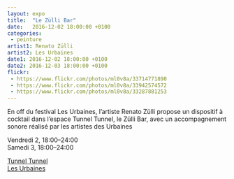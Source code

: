 ```yaml
---
layout: expo
title:  "Le Zülli Bar"
date:   2016-12-02 18:00:00 +0100
categories:
 - peinture
artist1: Renato Zülli
artist2: Les Urbaines
date1: 2016-12-02 18:00:00 +0100
date2: 2016-12-03 18:00:00 +0100
flickr:
 - https://www.flickr.com/photos/ml0v8a/33714771890
 - https://www.flickr.com/photos/ml0v8a/33942574572
 - https://www.flickr.com/photos/ml0v8a/33287881253
---
```


En off du festival Les Urbaines, l’artiste Renato Zülli propose un dispositif à cocktail dans l’espace Tunnel Tunnel, le Zülli Bar, avec un accompagnement sonore réalisé par les artistes des Urbaines

Vendredi 2, 18:00–24:00  
Samedi 3, 18:00–24:00

[Tunnel Tunnel](http://tunneltunnel.ch)  
[Les Urbaines](http://www.urbaines.ch/archives/fr)
